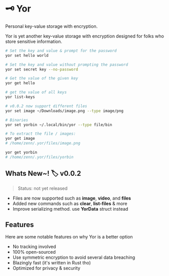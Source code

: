 
# :old_key: Yor

Personal key-value storage with encryption.

Yor is yet another key-value storage with encryption designed for folks who store sensitive information.

```sh
# Set the key and value & prompt for the password
yor set hello world

# Set the key and value without prompting the password
yor set secret key --no-password

# Get the value of the given key
yor get hello 

# get the value of all keys
yor list-keys

# v0.0.2 now support different files
yor set image ~/Downloads/image.png --type image/png

# Binaries
yor set yorbin ~/.local/bin/yor --type file/bin

# To extract the file / images:
yor get image
# /home/zenn/.yor/files/image.png

yor get yorbin
# /home/zenn/.yor/files/yorbin
```

## Whats New~! :label: **v0.0.2**
> Status: not yet released
- Files are now supported such as **image**, **video**, and **files**
- Added new commands such as **clear**, **list-files** & more
- Improve serializing method. use **YorData** struct instead


## Features
Here are some notable features on why Yor is a better option
- No tracking involved
- 100% open-sourced
- Use symmetric encryption to avoid several data breaching
- Blazingly fast (it's written in Rust tho)
- Optimized for privacy & security
